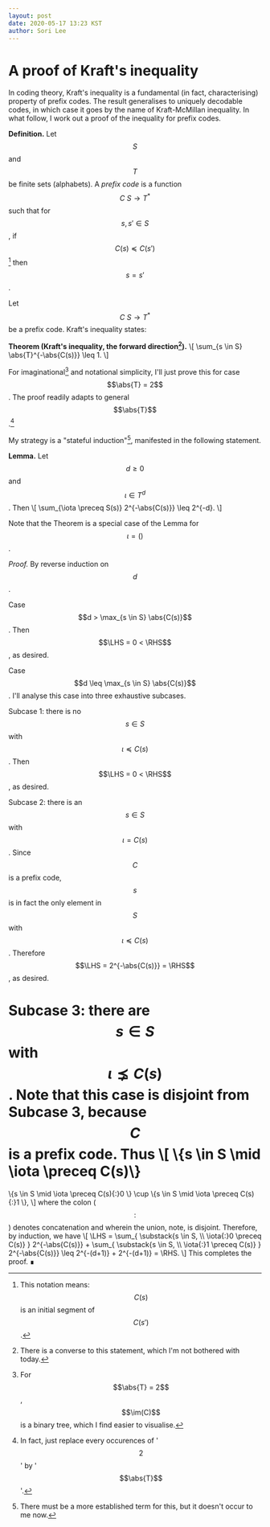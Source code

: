 ```yaml
---
layout: post
date: 2020-05-17 13:23 KST
author: Sori Lee
---
```


# A proof of Kraft's inequality

In coding theory, Kraft's inequality is a fundamental (in fact,
characterising) property of prefix codes. The result generalises to
uniquely decodable codes, in which case it goes by the name of
Kraft-McMillan inequality. In what follow, I work out a proof of the
inequality for prefix codes.

**Definition.** Let $$
\newcommand{\:}{\colon}
\newcommand{\abs}[1]{\left\lvert#1\right\rvert}
\newcommand{\LHS}{\text{LHS}}
\newcommand{\RHS}{\text{RHS}}
\newcommand{\im}{\mathop{\rm im}\nolimits}
S$$ and $$T$$ be finite sets (alphabets). A *prefix code* is a
function $$C\: S \to T^*$$ such that for $$s,s' \in S$$, if
$$C(s) \preceq C(s')$$[^1] then $$s = s'$$.

[^1]: This notation means: $$C(s)$$ is an initial segment of
      $$C(s')$$.

Let $$C\: S \to T^*$$ be a prefix code. Kraft's inequality states:

**Theorem (Kraft's inequality, the forward direction[^2]).**
\\[ \sum_{s \in S} \abs{T}^{-\abs{C(s)}} \leq 1. \\]

[^2]: There is a converse to this statement, which I'm not bothered
      with today.

For imaginational[^3] and notational simplicity, I'll just prove this
for case $$\abs{T} = 2$$. The proof readily adapts to general
$$\abs{T}$$.[^4]

[^3]: For $$\abs{T} = 2$$, $$\im(C)$$ is a binary tree, which I find
      easier to visualise.

[^4]: In fact, just replace every occurences of '$$2$$' by
      '$$\abs{T}$$'.

My strategy is a "stateful induction"[^5], manifested in the following
statement. 

[^5]: There must be a more established term for this, but it doesn't
      occur to me now.

**Lemma.** Let $$d \geq 0$$ and $$\iota \in T^d$$. Then
\\[ \sum_{\iota \preceq S(s)} 2^{-\abs{C(s)}} \leq 2^{-d}. \\]

Note that the Theorem is a special case of the Lemma for
$$\iota = ()$$.

*Proof.* By reverse induction on $$d$$.

Case $$d > \max_{s \in S} \abs{C(s)}$$. Then $$\LHS = 0 < \RHS$$, as
desired.

Case $$d \leq \max_{s \in S} \abs{C(s)}$$. I'll analyse this case into
three exhaustive subcases.

Subcase 1: there is no $$s \in S$$ with $$\iota \preceq C(s)$$. Then
$$\LHS = 0 < \RHS$$, as desired.

Subcase 2: there is an $$s \in S$$ with $$\iota = C(s)$$. Since $$C$$
is a prefix code, $$s$$ is in fact the only element in $$S$$ with
$$\iota \preceq C(s)$$. Therefore $$\LHS = 2^{-\abs{C(s)}} = \RHS$$,
as desired.

Subcase 3: there are $$s \in S$$ with $$\iota ⪱ C(s)$$. Note
that this case is disjoint from Subcase 3, because $$C$$ is a prefix
code. Thus
\\[
\\{s \in S \mid \iota \preceq C(s)\\}
=
\\{s \in S \mid \iota \preceq C(s){:}0 \\}
\cup
\\{s \in S \mid \iota \preceq C(s){:}1 \\},
\\]
where the colon ($$:$$) denotes concatenation and wherein the union,
note, is disjoint. Therefore, by induction, we have
\\[
\LHS
=    \sum_{
       \substack{s \in S, \\\\ \iota{:}0 \preceq C(s)}
     } 2^{-\abs{C(s)}}
     +
     \sum_{
       \substack{s \in S, \\\\ \iota{:}1 \preceq C(s)}
     } 2^{-\abs{C(s)}}
\leq 2^{-(d+1)} + 2^{-(d+1)}
=    \RHS.
\\]
This completes the proof. ∎
